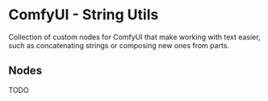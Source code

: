 ComfyUI - String Utils
=============================================================================

Collection of custom nodes for ComfyUI that make working with text
easier, such as concatenating strings or composing new ones from
parts.

Nodes
-----------------------------------------------------------------------------

TODO
